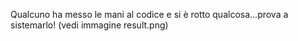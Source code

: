 Qualcuno ha messo le mani al codice e si è rotto qualcosa...prova a sistemarlo! (vedi immagine result.png)
